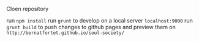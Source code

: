 Cloen repository

run ```npm install```
run ```grunt``` to develop on a local server ```localhost:9000```
run ```grunt build``` to push changes to github pages and preview them on ```http://bernatfortet.github.io/soul-society/```
